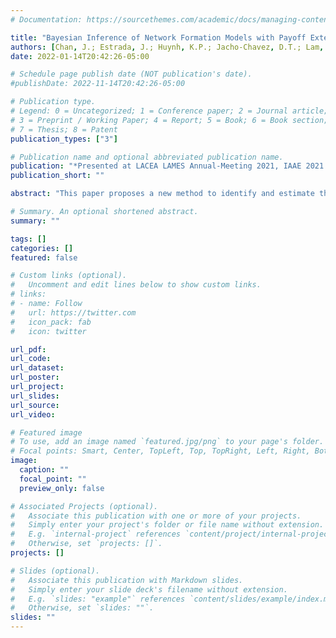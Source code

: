 ```yaml
---
# Documentation: https://sourcethemes.com/academic/docs/managing-content/

title: "Bayesian Inference of Network Formation Models with Payoff Externalities"
authors: [Chan, J.; Estrada, J.; Huynh, K.P.; Jacho-Chavez, D.T.; Lam, S.;Sanchez-Aragon, L.]
date: 2022-01-14T20:42:26-05:00

# Schedule page publish date (NOT publication's date).
#publishDate: 2022-11-14T20:42:26-05:00

# Publication type.
# Legend: 0 = Uncategorized; 1 = Conference paper; 2 = Journal article;
# 3 = Preprint / Working Paper; 4 = Report; 5 = Book; 6 = Book section;
# 7 = Thesis; 8 = Patent
publication_types: ["3"]

# Publication name and optional abbreviated publication name.
publication: "*Presented at LACEA LAMES Annual-Meeting 2021, IAAE 2021 Annual Conference, Young Academics Networks Conference at University of Cambridge, INET, Sixth annual conference on Network Science and Economic. Coming up at North American Summer Meetings of The Econometric Society 2022, IAAE 2022 Annual Conference*"
publication_short: ""

abstract: "This paper proposes a new method to identify and estimate the parameters of the popular Linear-in-Means model of social effects in situations where initial randomization of peers induces the observed network of interest. We argue that the initially randomized peers do not generate social effects. However,  after the randomization, agents can endogenously form relevant connections that can create peer influences. In this context, we introduce a moment condition that aggregates local heterogeneous identifying information for all the individuals in the population. We show that it is possible to identify the parameters of interest by using the exogenous variation in the randomized groups. We prove the consistency and root-n asymptotic normality of the resulting estimator of peer, contextual, and direct effects in the presence of psi-dependence in the network space. The asymptotically efficient variance-covariance matrix is characterized and an estimator is proposed. A Monte Carlo experiment showcases the good small-sample properties of the estimator, while an application using networks of study partners and seatmates among high school students in Hong Kong is included. We find strong positive spillover effects of math test scores among study partners."

# Summary. An optional shortened abstract.
summary: ""

tags: []
categories: []
featured: false

# Custom links (optional).
#   Uncomment and edit lines below to show custom links.
# links:
# - name: Follow
#   url: https://twitter.com
#   icon_pack: fab
#   icon: twitter

url_pdf: 
url_code:
url_dataset:
url_poster:
url_project:
url_slides:
url_source:
url_video:

# Featured image
# To use, add an image named `featured.jpg/png` to your page's folder. 
# Focal points: Smart, Center, TopLeft, Top, TopRight, Left, Right, BottomLeft, Bottom, BottomRight.
image:
  caption: ""
  focal_point: ""
  preview_only: false

# Associated Projects (optional).
#   Associate this publication with one or more of your projects.
#   Simply enter your project's folder or file name without extension.
#   E.g. `internal-project` references `content/project/internal-project/index.md`.
#   Otherwise, set `projects: []`.
projects: []

# Slides (optional).
#   Associate this publication with Markdown slides.
#   Simply enter your slide deck's filename without extension.
#   E.g. `slides: "example"` references `content/slides/example/index.md`.
#   Otherwise, set `slides: ""`.
slides: ""
---
```

